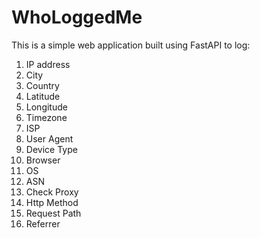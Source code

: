 # WhoLoggedMe

This is a simple web application built using FastAPI to log: 

1. IP address 
2. City
3. Country
4. Latitude
5. Longitude
6. Timezone
7. ISP
8. User Agent 
9. Device Type
10. Browser
11. OS 
12. ASN
13. Check Proxy
14. Http Method
15. Request Path
16. Referrer